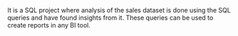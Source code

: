It is a SQL project where analysis of the sales dataset is done using the SQL queries and have found insights from it. These queries can be used to create reports in any BI tool.

